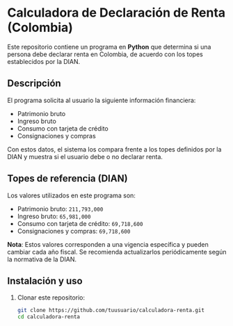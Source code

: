 # Calculadora de Declaración de Renta (Colombia)

Este repositorio contiene un programa en **Python** que determina si una persona debe declarar renta en Colombia, de acuerdo con los topes establecidos por la DIAN.

## Descripción

El programa solicita al usuario la siguiente información financiera:

- Patrimonio bruto
- Ingreso bruto
- Consumo con tarjeta de crédito
- Consignaciones y compras

Con estos datos, el sistema los compara frente a los topes definidos por la DIAN y muestra si el usuario debe o no declarar renta.

## Topes de referencia (DIAN)

Los valores utilizados en este programa son:

- Patrimonio bruto: `211,793,000`
- Ingreso bruto: `65,981,000`
- Consumo con tarjeta de crédito: `69,718,600`
- Consignaciones y compras: `69,718,600`

**Nota**: Estos valores corresponden a una vigencia específica y pueden cambiar cada año fiscal. Se recomienda actualizarlos periódicamente según la normativa de la DIAN.

## Instalación y uso

1. Clonar este repositorio:

   ```bash
   git clone https://github.com/tuusuario/calculadora-renta.git
   cd calculadora-renta

